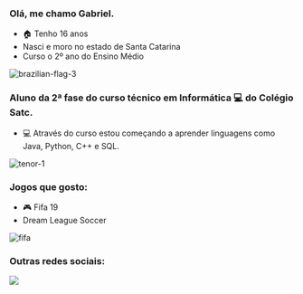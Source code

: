 ### Olá, me chamo Gabriel.

- 🏠 Tenho 16 anos
- Nasci e moro no estado de Santa Catarina
- Curso o 2º ano do Ensino Médio


![brazilian-flag-3](https://user-images.githubusercontent.com/106177400/182230985-e8eb9292-b7b2-4236-a565-f617de2a5ed7.gif)



### Aluno da 2ª fase do curso técnico em Informática 💻 do Colégio Satc.
- 💻 Através do curso estou começando a aprender linguagens como Java, Python, C++ e SQL.


![tenor-1](https://user-images.githubusercontent.com/106177400/182230331-c9e691ea-68f1-4730-a2c9-94595c5c2339.gif)


### Jogos que gosto:
- 🎮 Fifa 19
- Dream League Soccer


![fifa](https://user-images.githubusercontent.com/106177400/182230610-14218b08-a5df-4d98-a0e5-2209bd1b1069.gif)


### Outras redes sociais:

<div>
<a href="https://www.youtube.com/channel/UCtVMM4SALuLfQHSH5122ysg" target="_blank"><img src="https://img.shields.io/badge/YouTube-FF0000?style=for-the-badge&logo=youtube&logoColor=white" target="_blank"></a>

